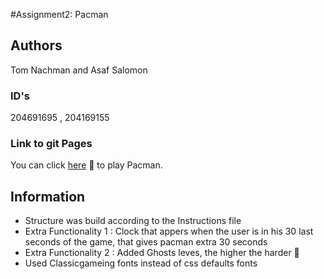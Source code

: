 #Assignment2: Pacman
 
## Authors
Tom Nachman and Asaf Salomon

### ID's
204691695 , 204169155

### Link to git Pages
You can click [here]() 🔗 to play Pacman.

## Information
* Structure was build according to the Instructions file
* Extra Functionality 1 : Clock that appers when the user is in his 30 last seconds of the game, that gives pacman extra 30 seconds
* Extra Functionality 2 : Added Ghosts leves, the higher the harder 💪
* Used Classicgameing fonts instead of css defaults fonts
